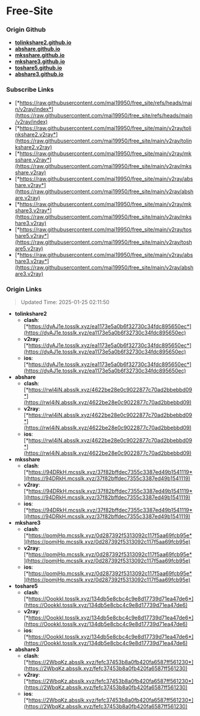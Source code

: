 # Free-Site

### Origin Github

- [**tolinkshare2.github.io**](https://github.com/tolinkshare2/tolinkshare2.github.io)
- [**abshare.github.io**](https://github.com/abshare/abshare.github.io)
- [**mksshare.github.io**](https://github.com/mksshare/mksshare.github.io)
- [**mkshare3.github.io**](https://github.com/mkshare3/mkshare3.github.io)
- [**toshare5.github.io**](https://github.com/toshare5/toshare5.github.io)
- [**abshare3.github.io**](https://github.com/abshare3/abshare3.github.io)

### Subscribe Links

- [*https://raw.githubusercontent.com/mai19950/free_site/refs/heads/main/v2ray/index*](https://raw.githubusercontent.com/mai19950/free_site/refs/heads/main/v2ray/index)
- [*https://raw.githubusercontent.com/mai19950/free_site/main/v2ray/tolinkshare2.v2ray*](https://raw.githubusercontent.com/mai19950/free_site/main/v2ray/tolinkshare2.v2ray)
- [*https://raw.githubusercontent.com/mai19950/free_site/main/v2ray/mksshare.v2ray*](https://raw.githubusercontent.com/mai19950/free_site/main/v2ray/mksshare.v2ray)
- [*https://raw.githubusercontent.com/mai19950/free_site/main/v2ray/abshare.v2ray*](https://raw.githubusercontent.com/mai19950/free_site/main/v2ray/abshare.v2ray)
- [*https://raw.githubusercontent.com/mai19950/free_site/main/v2ray/mkshare3.v2ray*](https://raw.githubusercontent.com/mai19950/free_site/main/v2ray/mkshare3.v2ray)
- [*https://raw.githubusercontent.com/mai19950/free_site/main/v2ray/toshare5.v2ray*](https://raw.githubusercontent.com/mai19950/free_site/main/v2ray/toshare5.v2ray)
- [*https://raw.githubusercontent.com/mai19950/free_site/main/v2ray/abshare3.v2ray*](https://raw.githubusercontent.com/mai19950/free_site/main/v2ray/abshare3.v2ray)

### Origin Links

> Updated Time: 2025-01-25 02:11:50

- **tolinkshare2**
  - **clash**: [*https://dyAJ1e.tosslk.xyz/ea1173e5a0b6f32730c34fdc895650ec*](https://dyAJ1e.tosslk.xyz/ea1173e5a0b6f32730c34fdc895650ec)
  - **v2ray**: [*https://dyAJ1e.tosslk.xyz/ea1173e5a0b6f32730c34fdc895650ec*](https://dyAJ1e.tosslk.xyz/ea1173e5a0b6f32730c34fdc895650ec)
  - **ios**: [*https://dyAJ1e.tosslk.xyz/ea1173e5a0b6f32730c34fdc895650ec*](https://dyAJ1e.tosslk.xyz/ea1173e5a0b6f32730c34fdc895650ec)
- **abshare**
  - **clash**: [*https://rwl4iN.absslk.xyz/4622be28e0c9022877c70ad2bbebbd09*](https://rwl4iN.absslk.xyz/4622be28e0c9022877c70ad2bbebbd09)
  - **v2ray**: [*https://rwl4iN.absslk.xyz/4622be28e0c9022877c70ad2bbebbd09*](https://rwl4iN.absslk.xyz/4622be28e0c9022877c70ad2bbebbd09)
  - **ios**: [*https://rwl4iN.absslk.xyz/4622be28e0c9022877c70ad2bbebbd09*](https://rwl4iN.absslk.xyz/4622be28e0c9022877c70ad2bbebbd09)
- **mksshare**
  - **clash**: [*https://94DRkH.mcsslk.xyz/37f82bffdec7355c3387ed49b1541119*](https://94DRkH.mcsslk.xyz/37f82bffdec7355c3387ed49b1541119)
  - **v2ray**: [*https://94DRkH.mcsslk.xyz/37f82bffdec7355c3387ed49b1541119*](https://94DRkH.mcsslk.xyz/37f82bffdec7355c3387ed49b1541119)
  - **ios**: [*https://94DRkH.mcsslk.xyz/37f82bffdec7355c3387ed49b1541119*](https://94DRkH.mcsslk.xyz/37f82bffdec7355c3387ed49b1541119)
- **mkshare3**
  - **clash**: [*https://pomjHp.mcsslk.xyz/0d287392f5313092c117f5aa69fcb95e*](https://pomjHp.mcsslk.xyz/0d287392f5313092c117f5aa69fcb95e)
  - **v2ray**: [*https://pomjHp.mcsslk.xyz/0d287392f5313092c117f5aa69fcb95e*](https://pomjHp.mcsslk.xyz/0d287392f5313092c117f5aa69fcb95e)
  - **ios**: [*https://pomjHp.mcsslk.xyz/0d287392f5313092c117f5aa69fcb95e*](https://pomjHp.mcsslk.xyz/0d287392f5313092c117f5aa69fcb95e)
- **toshare5**
  - **clash**: [*https://OookkI.tosslk.xyz/134db5e8cbc4c9e8d17739d71ea47de6*](https://OookkI.tosslk.xyz/134db5e8cbc4c9e8d17739d71ea47de6)
  - **v2ray**: [*https://OookkI.tosslk.xyz/134db5e8cbc4c9e8d17739d71ea47de6*](https://OookkI.tosslk.xyz/134db5e8cbc4c9e8d17739d71ea47de6)
  - **ios**: [*https://OookkI.tosslk.xyz/134db5e8cbc4c9e8d17739d71ea47de6*](https://OookkI.tosslk.xyz/134db5e8cbc4c9e8d17739d71ea47de6)
- **abshare3**
  - **clash**: [*https://2WbqKz.absslk.xyz/fefc37453b8a0fb420fa6587ff561230*](https://2WbqKz.absslk.xyz/fefc37453b8a0fb420fa6587ff561230)
  - **v2ray**: [*https://2WbqKz.absslk.xyz/fefc37453b8a0fb420fa6587ff561230*](https://2WbqKz.absslk.xyz/fefc37453b8a0fb420fa6587ff561230)
  - **ios**: [*https://2WbqKz.absslk.xyz/fefc37453b8a0fb420fa6587ff561230*](https://2WbqKz.absslk.xyz/fefc37453b8a0fb420fa6587ff561230)
